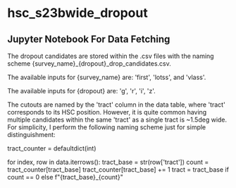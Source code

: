 # hsc_s23bwide_dropout
## Jupyter Notebook For Data Fetching
The dropout candidates are stored within the .csv files with the naming scheme {survey_name}_{dropout}_drop_candidates.csv.

The available inputs for {survey_name} are: 'first', 'lotss', and 'vlass'.

The available inputs for {dropout} are: 'g', 'r', 'i', 'z'.

The cutouts are named by the 'tract' column in the data table, where 'tract' corresponds to its HSC position. However, it is quite common having multiple candidates within the same 'tract' as a single tract is ~1.5deg wide. For simplicity, I perform the following naming scheme just for simple distinguishment:

tract_counter = defaultdict(int)

for index, row in data.iterrows():
    tract_base = str(row['tract'])
    count = tract_counter[tract_base]
    tract_counter[tract_base] += 1
    tract = tract_base if count == 0 else f"{tract_base}_{count}"
